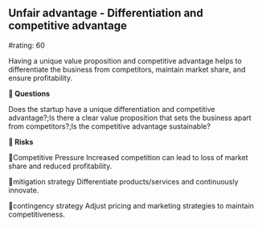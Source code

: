 

## Unfair advantage - Differentiation and competitive advantage

#rating: 60


Having a unique value proposition and competitive advantage helps to differentiate the business from competitors, maintain market share, and ensure profitability.

**💭 Questions**

Does the startup have a unique differentiation and competitive advantage?;Is there a clear value proposition that sets the business apart from competitors?;Is the competitive advantage sustainable?

**🚨 Risks**

🚨Competitive Pressure
Increased competition can lead to loss of market share and reduced profitability.

🚨mitigation strategy
Differentiate products/services and continuously innovate.

🚨contingency strategy
Adjust pricing and marketing strategies to maintain competitiveness.




